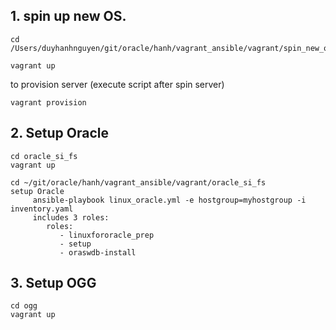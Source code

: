 
## 1. spin up new OS.

    cd /Users/duyhanhnguyen/git/oracle/hanh/vagrant_ansible/vagrant/spin_new_os
  
    vagrant up
  
to provision server (execute script after spin server)
  
    vagrant provision

## 2. Setup Oracle

    cd oracle_si_fs
    vagrant up 
    
    cd ~/git/oracle/hanh/vagrant_ansible/vagrant/oracle_si_fs
    setup Oracle
         ansible-playbook linux_oracle.yml -e hostgroup=myhostgroup -i inventory.yaml
         includes 3 roles:
            roles:
               - linuxfororacle_prep
               - setup
               - oraswdb-install
    
    
## 3. Setup OGG

    cd ogg
    vagrant up 
  

